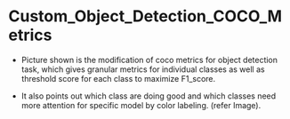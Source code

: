 # Custom_Object_Detection_COCO_Metrics

- Picture shown is the modification of coco metrics for object detection task, which gives granular metrics for individual classes as well as threshold score for each class to maximize F1_score. 

- It also points out which class are doing good and which classes need more attention for specific model by color labeling. (refer Image).
